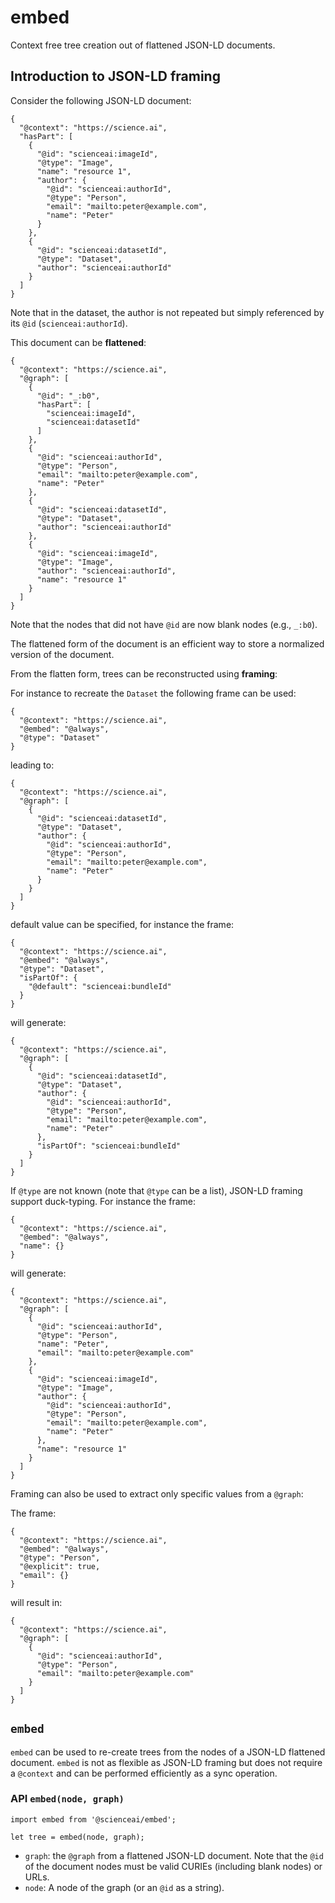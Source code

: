 # embed

Context free tree creation out of flattened JSON-LD documents.

## Introduction to JSON-LD framing

Consider the following JSON-LD document:

```
{
  "@context": "https://science.ai",
  "hasPart": [
    {
      "@id": "scienceai:imageId",
      "@type": "Image",
      "name": "resource 1",
      "author": {
        "@id": "scienceai:authorId",
        "@type": "Person",
        "email": "mailto:peter@example.com",
        "name": "Peter"
      }
    },
    {
      "@id": "scienceai:datasetId",
      "@type": "Dataset",
      "author": "scienceai:authorId"
    }
  ]
}
```

Note that in the dataset, the author is not repeated but simply
referenced by its `@id` (`scienceai:authorId`).

This document can be **flattened**:

```
{
  "@context": "https://science.ai",
  "@graph": [
    {
      "@id": "_:b0",
      "hasPart": [
        "scienceai:imageId",
        "scienceai:datasetId"
      ]
    },
    {
      "@id": "scienceai:authorId",
      "@type": "Person",
      "email": "mailto:peter@example.com",
      "name": "Peter"
    },
    {
      "@id": "scienceai:datasetId",
      "@type": "Dataset",
      "author": "scienceai:authorId"
    },
    {
      "@id": "scienceai:imageId",
      "@type": "Image",
      "author": "scienceai:authorId",
      "name": "resource 1"
    }
  ]
}
```

Note that the nodes that did not have `@id` are now blank nodes (e.g.,
`_:b0`).

The flattened form of the document is an efficient way to store a
normalized version of the document.

From the flatten form, trees can be reconstructed using **framing**:


For instance to recreate the `Dataset` the following frame can be used:

```
{
  "@context": "https://science.ai",
  "@embed": "@always",
  "@type": "Dataset"
}
```

leading to:

```
{
  "@context": "https://science.ai",
  "@graph": [
    {
      "@id": "scienceai:datasetId",
      "@type": "Dataset",
      "author": {
        "@id": "scienceai:authorId",
        "@type": "Person",
        "email": "mailto:peter@example.com",
        "name": "Peter"
      }
    }
  ]
}
```

default value can be specified, for instance the frame:

```
{
  "@context": "https://science.ai",
  "@embed": "@always",
  "@type": "Dataset",
  "isPartOf": {
    "@default": "scienceai:bundleId"
  }
}
```

will generate:

```
{
  "@context": "https://science.ai",
  "@graph": [
    {
      "@id": "scienceai:datasetId",
      "@type": "Dataset",
      "author": {
        "@id": "scienceai:authorId",
        "@type": "Person",
        "email": "mailto:peter@example.com",
        "name": "Peter"
      },
      "isPartOf": "scienceai:bundleId"
    }
  ]
}
```

If `@type` are not known (note that `@type` can be a list), JSON-LD
framing support duck-typing.
For instance the frame:

```
{
  "@context": "https://science.ai",
  "@embed": "@always",
  "name": {}
}
```

will generate:

```
{
  "@context": "https://science.ai",
  "@graph": [
    {
      "@id": "scienceai:authorId",
      "@type": "Person",
      "name": "Peter",
      "email": "mailto:peter@example.com"
    },
    {
      "@id": "scienceai:imageId",
      "@type": "Image",
      "author": {
        "@id": "scienceai:authorId",
        "@type": "Person",
        "email": "mailto:peter@example.com",
        "name": "Peter"
      },
      "name": "resource 1"
    }
  ]
}
```


Framing can also be used to extract only specific values from a
`@graph`:

The frame:

```
{
  "@context": "https://science.ai",
  "@embed": "@always",
  "@type": "Person",
  "@explicit": true,
  "email": {}
}

```

will result in:

```
{
  "@context": "https://science.ai",
  "@graph": [
    {
      "@id": "scienceai:authorId",
      "@type": "Person",
      "email": "mailto:peter@example.com"
    }
  ]
}
```

## `embed`

`embed` can be used to re-create trees from the nodes of a JSON-LD
flattened document. `embed` is not as flexible as JSON-LD framing but
does not require a `@context` and can be performed efficiently as a
sync operation.


### API `embed(node, graph)`

```
import embed from '@scienceai/embed';

let tree = embed(node, graph);
```

- `graph`: the `@graph` from a flattened JSON-LD document. Note that
  the `@id` of the document nodes must be valid CURIEs (including
  blank nodes) or URLs.
- `node`: A node of the graph (or an `@id` as a string).
